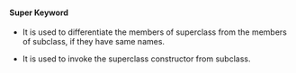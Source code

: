 #### Super Keyword

- It is used to differentiate the members of superclass from the members of subclass, if they have same names.

- It is used to invoke the superclass constructor from subclass.
